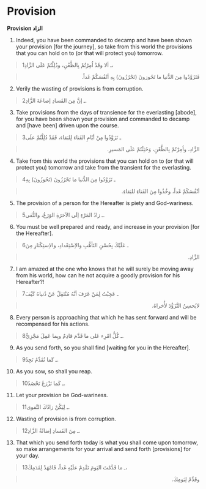 Provision
=========

**Provision الزاد**

1. Indeed, you have been commanded to decamp and have been shown your
provision [for the journey], so take from this world the provisions that
you can hold on to (or that will protect you) tomorrow.

> 1ـ ألا وقَدْ اُمِرْتُمْ بِالظَّعْنِ، ودُلِلْتُمْ عَلَى الزَّادِ،
<blockquote dir="rtl">
  <p>
فَتَزَوَّدُوا مِنَ الدُّنيا ما تَحُوزونَ (تَحْرُزُونَ) بِِهِ
أنْفُسَكُمْ غَداً.
  </p>
</blockquote>

2. Verily the wasting of provisions is from corruption.

> 2ـ إنَّ مِنَ الفَسادِ إضاعَةَ الزَّادِ.

3. Take provisions from the days of transience for the everlasting
[abode], for you have been shown your provision and commanded to decamp
and [have been] driven upon the course.

> 3ـ تَزَوَّدُوا مِنْ أيّامِ الفَناءِ لِلبَقاءِ، فَقَدْ دُلِلْتُمْ علَى
<blockquote dir="rtl">
  <p>
الزَّادِ، واُمِرْتُمْ بِالظَّعْنِ، وَحُثِثْتُمْ عَلَى المَسيرِ.
  </p>
</blockquote>

4. Take from this world the provisions that you can hold on to (or that
will protect you) tomorrow and take from the transient for the
everlasting.

> 4ـ تَزَوَّدُوا مِنَ الدُّنيا ما تَحْرُزُونَ (تَحُوزُونَ) بِهِ
<blockquote dir="rtl">
  <p>
أنْفُسَكُمْ غَداً، وخُذُوا مِنَ الفَناءِ للبَقاءِ.
  </p>
</blockquote>

5. The provision of a person for the Hereafter is piety and
God-wariness.

> 5ـ زادُ المَرْءِ إلَى الآخرَةِ الوَرَعُ، والتُّقى.

6. You must be well prepared and ready, and increase in your provision
[for the Hereafter].

> 6ـ عَلَيْكَ بِحُسْنِ التَأهُّبِ والاِسْتِعْدادِ، والاِستِكْثارِ مِنَ
<blockquote dir="rtl">
  <p>
الزَّادِ.
  </p>
</blockquote>

7. I am amazed at the one who knows that he will surely be moving away
from his world, how can he not acquire a goodly provision for his
Hereafter?!

> 7ـ عَجِبْتُ لِمَنْ عَرَفَ أنَّهُ مُنْتَقِلٌ عَنْ دُنياهُ كَيْفَ
<blockquote dir="rtl">
  <p>
لايُحسِنُ التَّزَوُّدَ لأُخراهُ.
  </p>
</blockquote>

8. Every person is approaching that which he has sent forward and will
be recompensed for his actions.

> 8ـ كُلُّ امْرِء عَلى ما قَدَّمَ قادِمٌ وبِما عَمِلَ مَجْزِيٌّ.

9. As you send forth, so you shall find [waiting for you in the
Hereafter].

> 9ـ كَما تُقَدِّمُ تَجِدُ.

10. As you sow, so shall you reap.

> 10ـ كَما تَزْرَعُ تَحْصُدُ.

11. Let your provision be God-wariness.

> 11ـ لِيَكُنْ زادُكَ التَّقوى.

12. Wasting of provision is from corruption.

> 12ـ مِنَ الفَسادِ إضائَةُ الزَّادِ.

13. That which you send forth today is what you shall come upon
tomorrow, so make arrangements for your arrival and send forth
[provisions] for your day.

> 13ـ ما قَدَّمْتَ اليَومَ تَقْدِمْ علَيْهِ غَداً، فَامْهَدْ لِقَدَمِكَ،
<blockquote dir="rtl">
  <p>
وقَدِّمْ لِيَومِكَ.
  </p>
</blockquote>


